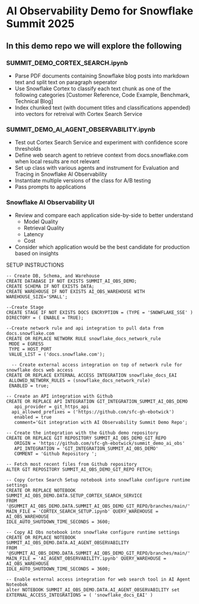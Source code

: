 # AI Observability Demo for Snowflake Summit 2025

## In this demo repo we will explore the following

### SUMMIT_DEMO_CORTEX_SEARCH.ipynb
 - Parse PDF documents containing Snowflake blog posts into markdown text and split text on paragraph seperator
 - Use Snowflake Cortex to classify each text chunk as one of the following categories [Customer Reference, Code Example, Benchmark, Technical Blog]
 - Index chunked text (with document titles and classifications appended) into vectors for retreival with Cortex Search Service

### SUMMIT_DEMO_AI_AGENT_OBSERVABILITY.ipynb
 - Test out Cortex Search Service and experiment with confidence score thresholds
 - Define web search agent to retrieve context from docs.snowflake.com when local results are not relevant
 - Set up class with various agents and instrument for Evaluation and Tracing in Snowflake AI Observability
 - Instantiate multiple versions of the class for A/B testing
 - Pass prompts to applications


### Snowflake AI Observability UI
- Review and compare each application side-by-side to better understand
  - Model Quality
  - Retrieval Quality
  - Latency
  - Cost
- Consider which application would be the best candidate for production based on insights


SETUP INSTRUCTIONS

```
-- Create DB, Schema, and Warehouse
CREATE DATABASE IF NOT EXISTS SUMMIT_AI_OBS_DEMO;
CREATE SCHEMA IF NOT EXISTS DATA;
CREATE WAREHOUSE IF NOT EXISTS AI_OBS_WAREHOUSE WITH WAREHOUSE_SIZE='SMALL';

--Create Stage
CREATE STAGE IF NOT EXISTS DOCS ENCRYPTION = (TYPE = 'SNOWFLAKE_SSE' ) DIRECTORY = ( ENABLE = TRUE);
 
--Create network rule and api integration to pull data from docs.snowflake.com
CREATE OR REPLACE NETWORK RULE snowflake_docs_network_rule
 MODE = EGRESS
 TYPE = HOST_PORT
 VALUE_LIST = ('docs.snowflake.com');

  -- Create external access integration on top of network rule for snowflake docs web access
CREATE OR REPLACE EXTERNAL ACCESS INTEGRATION snowflake_docs_EAI
 ALLOWED_NETWORK_RULES = (snowflake_docs_network_rule)
 ENABLED = true;

-- Create an API integration with Github
CREATE OR REPLACE API INTEGRATION GIT_INTEGRATION_SUMMIT_AI_OBS_DEMO
   api_provider = git_https_api
  api_allowed_prefixes = ('https://github.com/sfc-gh-ebotwick')
   enabled = true
   comment='Git integration with AI Observability Summit Demo Repo';

-- Create the integration with the Github demo repository
CREATE OR REPLACE GIT REPOSITORY SUMMIT_AI_OBS_DEMO_GIT_REPO
   ORIGIN = 'https://github.com/sfc-gh-ebotwick/summit_demo_ai_obs' 
   API_INTEGRATION = 'GIT_INTEGRATION_SUMMIT_AI_OBS_DEMO' 
   COMMENT = 'Github Repository ';

-- Fetch most recent files from Github repository
ALTER GIT REPOSITORY SUMMIT_AI_OBS_DEMO_GIT_REPO FETCH;

-- Copy Cortex Search Setup notebook into snowflake configure runtime settings
CREATE OR REPLACE NOTEBOOK SUMMIT_AI_OBS_DEMO.DATA.SETUP_CORTEX_SEARCH_SERVICE
FROM '@SUMMIT_AI_OBS_DEMO.DATA.SUMMIT_AI_OBS_DEMO_GIT_REPO/branches/main/' 
MAIN_FILE = 'CORTEX_SEARCH_SETUP.ipynb' QUERY_WAREHOUSE = AI_OBS_WAREHOUSE
IDLE_AUTO_SHUTDOWN_TIME_SECONDS = 3600;

-- Copy AI Obs notebook into snowflake configure runtime settings
CREATE OR REPLACE NOTEBOOK SUMMIT_AI_OBS_DEMO.DATA.AI_AGENT_OBSERVABILITY
FROM '@SUMMIT_AI_OBS_DEMO.DATA.SUMMIT_AI_OBS_DEMO_GIT_REPO/branches/main/' 
MAIN_FILE = 'AI_AGENT_OBSERVABILITY.ipynb' QUERY_WAREHOUSE = AI_OBS_WAREHOUSE
IDLE_AUTO_SHUTDOWN_TIME_SECONDS = 3600;

-- Enable external access integration for web search tool in AI Agent Noteobok
alter NOTEBOOK SUMMIT_AI_OBS_DEMO.DATA.AI_AGENT_OBSERVABILITY set EXTERNAL_ACCESS_INTEGRATIONS = ( 'snowflake_docs_EAI' )

```



